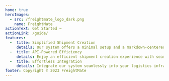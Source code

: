 ```yaml
---
home: true
heroImages:
  - src: /freightmate_logo_dark.png
    name: FreightMate
actionText: Get Started →
actionLink: /guide/
features:
  -  title: Simplified Shipment Creation
     details: Our system offers a minimal setup and a markdown-centered project structure, allowing you to streamline the process of creating shipments. Integratio-n capabilities ensure smooth operation.
  -  title: API-Powered Efficiency
     details: Enjoy an efficient shipment creation experience with seamless API integration. Develop custom themes and enhance your logistics processes with ou-r integrated API solutions.
  -  title: Effortless Integration
     details: Integrate our system seamlessly into your logistics infrastructure to expedite idea implementation and improve your shipment creation workflows.
footer: Copyright © 2023 FreightMate
---
```

